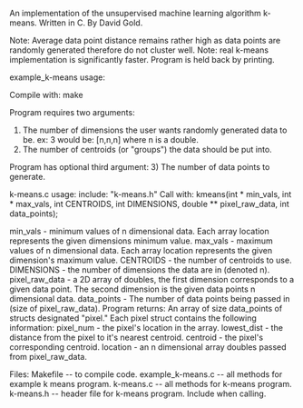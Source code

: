 An implementation of the unsupervised machine learning algorithm k-means.
Written in C.
By David Gold.

Note: Average data point distance remains rather high as data points are randomly generated therefore do not cluster well.
Note: real k-means implementation is significantly faster. Program is held back by printing.

example_k-means usage:

Compile with:
make

  Program requires two arguments:
  1) The number of dimensions the user wants randomly generated data to be.
    ex: 3 would be: [n,n,n] where n is a double.
  2) The number of centroids (or "groups") the data should be put into.

  Program has optional third argument:
  3) The number of data points to generate.

k-means.c usage:
include:
"k-means.h"
Call with:
  kmeans(int * min_vals, int * max_vals, int CENTROIDS, int DIMENSIONS, double ** pixel_raw_data, int data_points);

  min_vals - minimum values of n dimensional data. Each array location represents the
  given dimensions minimum value.
  max_vals - maximum values of n dimensional data. Each array location represents the
  given dimension's maximum value.
  CENTROIDS - the number of centroids to use.
  DIMENSIONS - the number of dimensions the data are in (denoted n).
  pixel_raw_data - a 2D array of doubles, the first dimension corresponds to a given data point. The second dimension is the given data points n dimensional data.
  data_points - The number of data points being passed in (size of pixel_raw_data).
Program returns:
  An array of size data_points of structs designated "pixel." Each pixel struct contains the following information:
  pixel_num - the pixel's location in the array.
  lowest_dist - the distance from the pixel to it's nearest centroid.
  centroid - the pixel's corresponding centroid.
  location - an n dimensional array doubles passed from pixel_raw_data.

Files:
Makefile -- to compile code.
example_k-means.c -- all methods for example k means program.
k-means.c -- all methods for k-means program.
k-means.h -- header file for k-means program. Include when calling.
